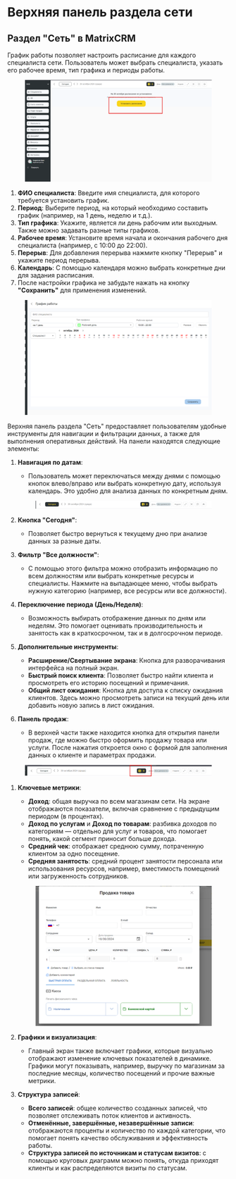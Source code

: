 # Верхняя панель раздела сети

## Раздел "Сеть" в MatrixCRM

График работы позволяет настроить расписание для каждого специалиста сети. Пользователь может выбрать специалиста, указать его рабочее время, тип графика и периоды работы.

<figure><img src="../.gitbook/assets/image (5).png" alt=""><figcaption></figcaption></figure>

1. **ФИО специалиста**: Введите имя специалиста, для которого требуется установить график.
2. **Период**: Выберите период, на который необходимо составить график (например, на 1 день, неделю и т.д.).
3. **Тип графика**: Укажите, является ли день рабочим или выходным. Также можно задавать разные типы графиков.
4. **Рабочее время**: Установите время начала и окончания рабочего дня специалиста (например, с 10:00 до 22:00).
5. **Перерыв**: Для добавления перерыва нажмите кнопку "Перерыв" и укажите период перерыва.
6. **Календарь**: С помощью календаря можно выбрать конкретные дни для задания расписания.
7. После настройки графика не забудьте нажать на кнопку **"Сохранить"** для применения изменений.

<figure><img src="../.gitbook/assets/image (6).png" alt=""><figcaption></figcaption></figure>

Верхняя панель раздела "Сеть" предоставляет пользователям удобные инструменты для навигации и фильтрации данных, а также для выполнения оперативных действий. На панели находятся следующие элементы:

1.  **Навигация по датам**:

    * Пользователь может переключаться между днями с помощью кнопок влево/вправо или выбрать конкретную дату, используя календарь. Это удобно для анализа данных по конкретным дням.

    <figure><img src="../.gitbook/assets/image (7).png" alt=""><figcaption></figcaption></figure>
2. **Кнопка "Сегодня"**:
   * Позволяет быстро вернуться к текущему дню при анализе данных за разные даты.
3. **Фильтр "Все должности"**:
   * С помощью этого фильтра можно отобразить информацию по всем должностям или выбрать конкретные ресурсы и специалисты. Нажмите на выпадающее меню, чтобы выбрать нужную категорию (например, все ресурсы или все должности).
4. **Переключение периода (День/Неделя)**:
   * Возможность выбирать отображение данных по дням или неделям. Это помогает оценивать производительность и занятость как в краткосрочном, так и в долгосрочном периоде.
5. **Дополнительные инструменты**:
   * **Расширение/Свертывание экрана**: Кнопка для разворачивания интерфейса на полный экран.
   * **Быстрый поиск клиента**: Позволяет быстро найти клиента и просмотреть его историю посещений и примечания.
   * **Общий лист ожидания**: Кнопка для доступа к списку ожидания клиентов. Здесь можно просмотреть записи на текущий день или добавить новую запись в лист ожидания.
6. **Панель продаж**:
   * В верхней части также находится кнопка для открытия панели продаж, где можно быстро оформить продажу товара или услуги. После нажатия откроется окно с формой для заполнения данных о клиенте и параметрах продажи.

<figure><img src="../.gitbook/assets/image (8).png" alt=""><figcaption></figcaption></figure>

1.  **Ключевые метрики**:

    * **Доход**: общая выручка по всем магазинам сети. На экране отображаются показатели, включая сравнение с предыдущим периодом (в процентах).
    * **Доход по услугам** и **Доход по товарам**: разбивка доходов по категориям — отдельно для услуг и товаров, что помогает понять, какой сегмент приносит больше дохода.
    * **Средний чек**: отображает среднюю сумму, потраченную клиентом за одно посещение.
    * **Средняя занятость**: средний процент занятости персонала или использования ресурсов, например, вместимость помещений или загруженность сотрудников.

    <figure><img src="../.gitbook/assets/image (9).png" alt=""><figcaption></figcaption></figure>
2. **Графики и визуализация**:
   * Главный экран также включает графики, которые визуально отображают изменение ключевых показателей в динамике. Графики могут показывать, например, выручку по магазинам за последние месяцы, количество посещений и прочие важные метрики.
3. **Структура записей**:
   * **Всего записей**: общее количество созданных записей, что позволяет отслеживать поток клиентов и активность.
   * **Отменённые, завершённые, незавершённые записи**: отображаются проценты и количество по каждой категории, что помогает понять качество обслуживания и эффективность работы.
   * **Структура записей по источникам и статусам визитов**: с помощью круговых диаграмм можно понять, откуда приходят клиенты и как распределяются визиты по статусам.

